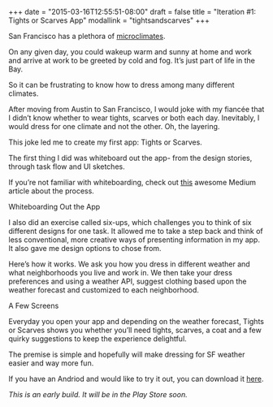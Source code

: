 +++
date = "2015-03-16T12:55:51-08:00"
draft = false
title = "Iteration #1: Tights or Scarves App"
modallink = "tightsandscarves"
+++

San Francisco has a plethora of <a href="hhttp://en.wikipedia.org/wiki/Microclimate" target="_blank">microclimates</a>. On any given day, you could wakeup warm and sunny at home and work and arrive at work to be greeted by cold and fog. It’s just part of life in the Bay. So it can be frustrating to know how to dress among many different climates. After moving from Austin to San Francisco, I would joke with my fiancée that I didn’t know whether to wear tights, scarves or both each day. Inevitably, I would dress for one climate and not the other. Oh, the layering. This joke led me to create my first app: Tights or Scarves. The first thing I did was whiteboard out the app- from the design stories, through task flow and UI sketches. If you’re not familiar with whiteboarding, check out <a href="https://medium.com/@mollyinglish/the-ninja-skill-for-ux-designers-25f314f8f76c" target="_blank">this</a> awesome Medium article about the process.

<img class="img-responsive img-centered" src="/images/whiteboard.png" alt="">
<div class="image-caption">Whiteboarding Out the App</div>I also did an exercise called six-ups, which challenges you to think of six different designs for one task.  It allowed me to take a step back and think of less conventional, more creative ways of presenting information in my app. It also gave me design options to chose from.Here’s how it works. We ask you how you dress in different weather and what neighborhoods you live and work in. We then take your dress preferences and using a weather API, suggest clothing based upon the weather forecast and customized to each neighborhood. <img class="img-responsive img-centered" src="/images/screenshots.png" alt="">
<div class="image-caption">A Few Screens</div>Everyday you open your app and depending on the weather forecast, Tights or Scarves shows you whether you’ll need tights, scarves, a coat and a few quirky suggestions to keep the experience delightful. The premise is simple and hopefully will make dressing for SF weather easier and way more fun.

If you have an Andriod and would like to try it out, you can download it <a href="/app/tights-or-scarf-app-1.00.05.apk" target="_blank">here</a>.

*This is an early build. It will be in the Play Store soon.*
  